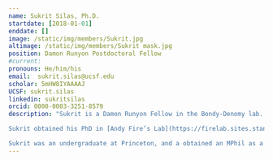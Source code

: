 ```yaml
---
name: Sukrit Silas, Ph.D.
startdate: [2018-01-01]
enddate: []
image: /static/img/members/Sukrit.jpg
altimage: /static/img/members/Sukrit mask.jpg
position: Damon Runyon Postdoctoral Fellow
#current:
pronouns: He/him/his
email: 	sukrit.silas@ucsf.edu
scholar: 5mHW8IYAAAAJ
UCSF: sukrit.silas
linkedin: sukritsilas
orcid: 0000-0003-3251-8579
description: "Sukrit is a Damon Runyon Fellow in the Bondy-Denomy lab. Sukrit is developing a computational and experimental platform to systematically explore phage-encoded strategies for interfering with bacterial cells. Complex interactions in prokaryotic communities (such as the gut microbiome) can often lead to genetic information being exchanged, modified, and reused by competing species. Using comparative genomics he hopes to discover new biological processes that might have been missed by classical approaches. Prior to the Bondy-Denomy lab, he was a postdoc in Jonathan Weissman’s lab at UCSF, where he worked on pooled CRISPRi screening methods to investigate dengue-virus infections in monocyte derived dendritic cells, and led an oceanic viral survey that doubled the number of known RNA viruses in the biosphere.

Sukrit obtained his PhD in [Andy Fire’s Lab](https://firelab.sites.stanford.edu/) at Stanford where he discovered CRISPR adaptation to RNA, a novel mode among the handful of known mechanisms for reverse flow of genetic information from RNA into DNA genomes, including those employed by retroviruses, telomeres, retrotransposons, mobile group II introns, and phage diversity generating elements. A PCR standardization method he developed during his PhD also formed the basis of a new Non-Invasive Prenatal Test (NIPT) for monogenic disorders such as thalassemias, cystic fibrosis, and spinal muscular atrophy. Prior to his fellowship at UCSF, he was co-founder and chief scientific officer of BillionToOne Inc., where he designed and led two clinical trials for determining the efficacy of this NIPT method for ß-thalassemia and Down’s syndrome. BillionToOne currently markets this test worldwide, and is on the Y-Combinator Top Companies List.

Sukrit was an undergraduate at Princeton, and a obtained an MPhil as a Gates Scholar at Trinity College, Cambridge."
---
```

